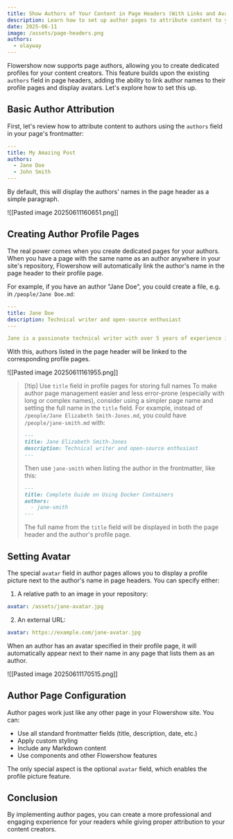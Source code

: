 ```yaml
---
title: Show Authors of Your Content in Page Headers (With Links and Avatars)
description: Learn how to set up author pages to attribute content to your creators with links to custom profiles page and avatars.
date: 2025-06-11
image: /assets/page-headers.png
authors:
  - olayway
---
```


Flowershow now supports page authors, allowing you to create dedicated profiles for your content creators. This feature builds upon the existing `authors` field in page headers, adding the ability to link author names to their profile pages and display avatars. Let's explore how to set this up.

## Basic Author Attribution

First, let's review how to attribute content to authors using the `authors` field in your page's frontmatter:

```yaml
---
title: My Amazing Post
authors:
  - Jane Doe
  - John Smith
---
```

By default, this will display the authors' names in the page header as a simple paragraph.

![[Pasted image 20250611160651.png]]

## Creating Author Profile Pages

The real power comes when you create dedicated pages for your authors. When you have a page with the same name as an author anywhere in your site's repository, Flowershow will automatically link the author's name in the page header to their profile page.

For example, if you have an author "Jane Doe", you could create a file, e.g. in `/people/Jane Doe.md`:

```yaml
---
title: Jane Doe
description: Technical writer and open-source enthusiast
---

Jane is a passionate technical writer with over 5 years of experience in documenting complex software systems. She contributes regularly to open-source projects and writes about developer tools and documentation best practices.
```

With this, authors listed in the page header will be linked to the corresponding profile pages.

![[Pasted image 20250611161955.png]]

> [!tip] Use `title` field in profile pages for storing full names
> To make author page management easier and less error-prone (especially with long or complex names), consider using a simpler page name and setting the full name in the `title` field. For example, instead of `/people/Jane Elizabeth Smith-Jones.md`, you could have `/people/jane-smith.md` with:
> ```md
> ---
> title: Jane Elizabeth Smith-Jones
> description: Technical writer and open-source enthusiast
> ---
> ```
> Then use `jane-smith` when listing the author in the frontmatter, like this:
> ```md
> ---
> title: Complete Guide on Using Docker Containers
> authors:
>   - jane-smith
> ---
> ```
> 
> The full name from the `title` field will be displayed in both the page header and the author's profile page.

## Setting Avatar

The special `avatar` field in author pages allows you to display a profile picture next to the author's name in page headers. You can specify either:

1. A relative path to an image in your repository:
```yaml
avatar: /assets/jane-avatar.jpg
```

2. An external URL:
```yaml
avatar: https://example.com/jane-avatar.jpg
```

When an author has an avatar specified in their profile page, it will automatically appear next to their name in any page that lists them as an author.

![[Pasted image 20250611170515.png]]

## Author Page Configuration

Author pages work just like any other page in your Flowershow site. You can:

- Use all standard frontmatter fields (title, description, date, etc.)
- Apply custom styling
- Include any Markdown content
- Use components and other Flowershow features

The only special aspect is the optional `avatar` field, which enables the profile picture feature.

## Conclusion

By implementing author pages, you can create a more professional and engaging experience for your readers while giving proper attribution to your content creators.